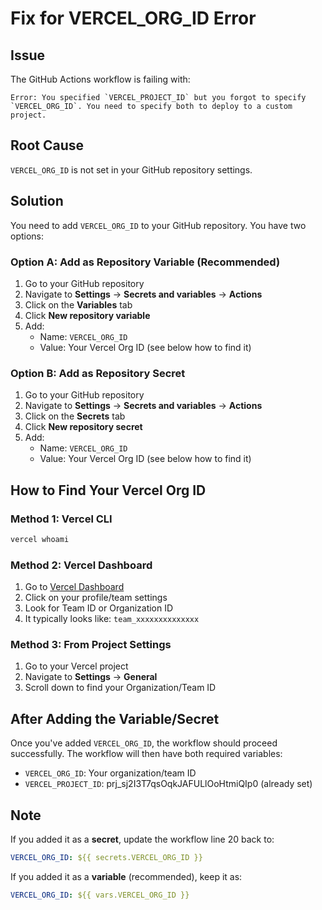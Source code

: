 # Fix for VERCEL_ORG_ID Error

## Issue
The GitHub Actions workflow is failing with:
```
Error: You specified `VERCEL_PROJECT_ID` but you forgot to specify `VERCEL_ORG_ID`. You need to specify both to deploy to a custom project.
```

## Root Cause
`VERCEL_ORG_ID` is not set in your GitHub repository settings.

## Solution

You need to add `VERCEL_ORG_ID` to your GitHub repository. You have two options:

### Option A: Add as Repository Variable (Recommended)
1. Go to your GitHub repository
2. Navigate to **Settings** → **Secrets and variables** → **Actions**
3. Click on the **Variables** tab
4. Click **New repository variable**
5. Add:
   - Name: `VERCEL_ORG_ID`
   - Value: Your Vercel Org ID (see below how to find it)

### Option B: Add as Repository Secret
1. Go to your GitHub repository
2. Navigate to **Settings** → **Secrets and variables** → **Actions**
3. Click on the **Secrets** tab
4. Click **New repository secret**
5. Add:
   - Name: `VERCEL_ORG_ID`
   - Value: Your Vercel Org ID (see below how to find it)

## How to Find Your Vercel Org ID

### Method 1: Vercel CLI
```bash
vercel whoami
```

### Method 2: Vercel Dashboard
1. Go to [Vercel Dashboard](https://vercel.com/dashboard)
2. Click on your profile/team settings
3. Look for Team ID or Organization ID
4. It typically looks like: `team_xxxxxxxxxxxxxx`

### Method 3: From Project Settings
1. Go to your Vercel project
2. Navigate to **Settings** → **General**
3. Scroll down to find your Organization/Team ID

## After Adding the Variable/Secret

Once you've added `VERCEL_ORG_ID`, the workflow should proceed successfully. The workflow will then have both required variables:
- `VERCEL_ORG_ID`: Your organization/team ID
- `VERCEL_PROJECT_ID`: prj_sj2I3T7qsOqkJAFULlOoHtmiQIp0 (already set)

## Note
If you added it as a **secret**, update the workflow line 20 back to:
```yaml
VERCEL_ORG_ID: ${{ secrets.VERCEL_ORG_ID }}
```

If you added it as a **variable** (recommended), keep it as:
```yaml
VERCEL_ORG_ID: ${{ vars.VERCEL_ORG_ID }}
```
